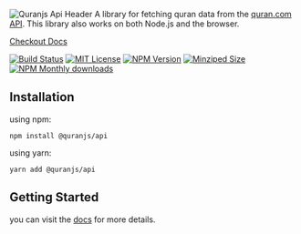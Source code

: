 ![Quranjs Api Header](https://github.com/quran/api-js/raw/master/media/repo-header.png)
A library for fetching quran data from the [quran.com API][qdc-api]. This library also works on both Node.js and the browser.

[Checkout Docs][docs]

[![Build Status][build-badge]][build]
[![MIT License][license-badge]][license]
[![NPM Version][npm-badge]][npm]
[![Minziped Size][size-badge]][npm]
[![NPM Monthly downloads][downloads-badge]][npm]

## Installation

using npm:

```ssh
npm install @quranjs/api
```

using yarn:

```ssh
yarn add @quranjs/api
```

## Getting Started

you can visit the [docs][docs] for more details.

<!-- Links -->

[qdc-api]: https://api-docs.quran.com/
[docs]: https://quranjs.vercel.app/
[build-badge]: https://github.com/quran/api-js/workflows/CI/badge.svg
[build]: https://github.com/quran/api-js/actions?query=workflow%3ACI
[license-badge]: https://badgen.net/github/license/quranjs/api
[license]: https://github.com/quran/api-js/blob/master/LICENSE
[npm]: https://www.npmjs.com/package/@quranjs/api
[npm-badge]: https://badgen.net/npm/v/@quranjs/api
[downloads-badge]: https://img.shields.io/npm/dm/@quranjs/api.svg
[size-badge]: https://badgen.net/packagephobia/publish/@quranjs/api
